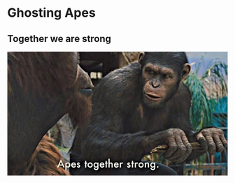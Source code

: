 # Ghosting Apes
## Together we are strong
[![Together we are strong](./apes_together_strong.jpeg)](https://github.com/Ghosting-Apes/.github/blob/main/profile/apes_together_strong.jpeg)
